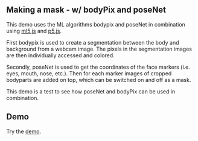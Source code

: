 ## Making a mask - w/ bodyPix and poseNet

This demo uses the ML algorithms bodypix and poseNet in combination using [ml5.js](https://ml5js.org/) and [p5.js](http://p5js.org/). 

First bodypix is used to create a segmentation between the body and background from a webcam image. The pixels in the segmentation images are then individually accessed and colored.

Secondly, poseNet is used to get the coordinates of the face markers (i.e. eyes, mouth, nose, etc.). Then for each marker images of cropped bodyparts are added on top, which can be switched on and off as a mask. 

This demo is a test to see how poseNet and bodyPix can be used in combination.


## Demo

Try the [demo](https://alsino.github.io/schoolofmaa_code/myBodyPix/).
